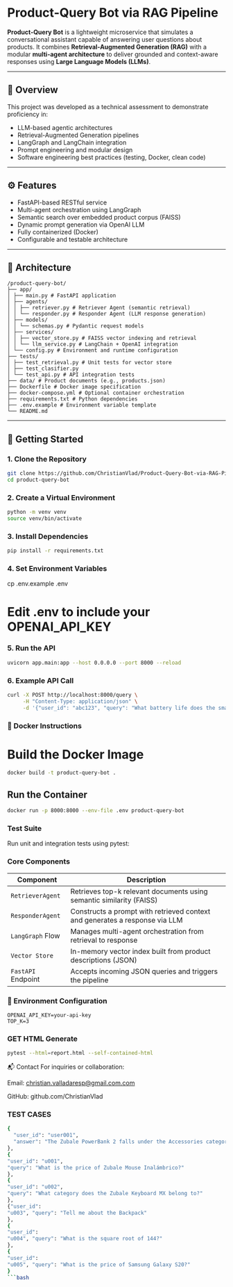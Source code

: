 # Product-Query Bot via RAG Pipeline

**Product-Query Bot** is a lightweight microservice that simulates a conversational assistant capable of answering user questions about products. It combines **Retrieval-Augmented Generation (RAG)** with a modular **multi-agent architecture** to deliver grounded and context-aware responses using **Large Language Models (LLMs)**.

---

## 📌 Overview

This project was developed as a technical assessment to demonstrate proficiency in:

- LLM-based agentic architectures
- Retrieval-Augmented Generation pipelines
- LangGraph and LangChain integration
- Prompt engineering and modular design
- Software engineering best practices (testing, Docker, clean code)

---

## ⚙️ Features

- FastAPI-based RESTful service
- Multi-agent orchestration using LangGraph
- Semantic search over embedded product corpus (FAISS)
- Dynamic prompt generation via OpenAI LLM
- Fully containerized (Docker)
- Configurable and testable architecture

---

## 🧱 Architecture

```plaintext
/product-query-bot/
├── app/
│ ├── main.py # FastAPI application
│ ├── agents/
│ │ ├── retriever.py # Retriever Agent (semantic retrieval)
│ │ └── responder.py # Responder Agent (LLM response generation)
│ ├── models/
│ │ └── schemas.py # Pydantic request models
│ ├── services/
│ │ ├── vector_store.py # FAISS vector indexing and retrieval
│ │ └── llm_service.py # LangChain + OpenAI integration
│ └── config.py # Environment and runtime configuration
├── tests/
│ ├── test_retrieval.py # Unit tests for vector store
│ ├── test_clasifier.py
│ └── test_api.py # API integration tests
├── data/ # Product documents (e.g., products.json)
├── Dockerfile # Docker image specification
├── docker-compose.yml # Optional container orchestration
├── requirements.txt # Python dependencies
├── .env.example # Environment variable template
└── README.md
```

---

## 🚀 Getting Started

### 1. Clone the Repository

```bash
git clone https://github.com/ChristianVlad/Product-Query-Bot-via-RAG-Pipeline.git
cd product-query-bot
```

### 2. Create a Virtual Environment
```bash
python -m venv venv
source venv/bin/activate
```

### 3. Install Dependencies
```bash
pip install -r requirements.txt
```

### 4. Set Environment Variables
cp .env.example .env
# Edit .env to include your OPENAI_API_KEY

### 5. Run the API
```bash
uvicorn app.main:app --host 0.0.0.0 --port 8000 --reload
```

### 6. Example API Call
```bash
curl -X POST http://localhost:8000/query \
     -H "Content-Type: application/json" \
     -d '{"user_id": "abc123", "query": "What battery life does the smartwatch have?"}'
```

### 🐳 Docker Instructions
# Build the Docker Image
```bash
docker build -t product-query-bot .
```

## Run the Container
```bash
docker run -p 8000:8000 --env-file .env product-query-bot
```

### Test Suite
Run unit and integration tests using pytest:


### Core Components

| Component          | Description                                                                 |
| ------------------ | --------------------------------------------------------------------------- |
| `RetrieverAgent`   | Retrieves top-k relevant documents using semantic similarity (FAISS)        |
| `ResponderAgent`   | Constructs a prompt with retrieved context and generates a response via LLM |
| `LangGraph` Flow   | Manages multi-agent orchestration from retrieval to response                |
| `Vector Store`     | In-memory vector index built from product descriptions (JSON)               |
| `FastAPI` Endpoint | Accepts incoming JSON queries and triggers the pipeline                     |

### 📄 Environment Configuration
```env
OPENAI_API_KEY=your-api-key
TOP_K=3
```

### GET HTML Generate
```bash
pytest --html=report.html --self-contained-html
```

📬 Contact
For inquiries or collaboration:

Email: christian.valladaresp@gmail.com.com

GitHub: github.com/ChristianVlad

### TEST CASES

```bash
{
  "user_id": "user001",
  "answer": "The Zubale PowerBank 2 falls under the Accessories category and is priced at $49."
},
{
"user_id": "u001", 
"query": "What is the price of Zubale Mouse Inalámbrico?"
},
{
"user_id": "u002", 
"query": "What category does the Zubale Keyboard MX belong to?"
},
{"user_id": 
"u003", "query": "Tell me about the Backpack"
},
{
"user_id": 
"u004", "query": "What is the square root of 144?"
},
{
"user_id": 
"u005", "query": "What is the price of Samsung Galaxy S20?"
}
```bash
